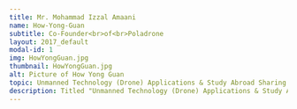 ```yaml
---
title: Mr. Mohammad Izzal Amaani
name: How-Yong-Guan
subtitle: Co-Founder<br>of<br>Poladrone
layout: 2017_default
modal-id: 1
img: HowYongGuan.jpg
thumbnail: HowYongGuan.jpg
alt: Picture of How Yong Guan 
topic: Unmanned Technology (Drone) Applications & Study Abroad Sharing Session
description: Titled "Unmanned Technology (Drone) Applications & Study Abroad Sharing Session", this informative session will be presented by the founders of Poladrone Solutions Sdn Bhd, a Malaysian-based company founded by a team of aerospace and data engineers that utilises autonomous drones and customised algorithms to efficiently collect and analyze data. <br><br> How Yong Guan is the co-founder and CTO of Poladrone who studied Aerospace Engineering at Universiti Sains Malaysia. Once upon a time, he was an engineering intern in Singapore Aerospace Manufacturing (SAM) and assisted in the design of fixture and jigs for aircraft engine casings. He is a tech-enthusiast fascinated by drones and has been building a hybrid VTOL drone which is able to vertically take-off and land, as well as change its flight transition to forward flight mode. After graduating, he joined Poladrone with the mission to solve existing industrial problems with the help of drones and data analytics. He believes that drones will benefit mankind in many proper ways and the sky is the limit for this innovation.
---
```

